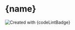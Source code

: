 # {name}

![Created with ](https://img.shields.io/badge/Created%20with-@programmerraj/create-3cb371?style=flat)
{codeLintBadge}
      